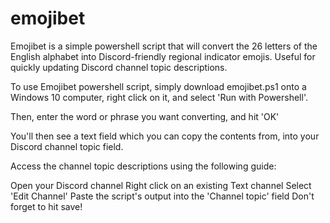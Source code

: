 # emojibet
Emojibet is a simple powershell script that will convert the 26 letters of the English alphabet into Discord-friendly regional indicator emojis. Useful for quickly updating Discord channel topic descriptions.

To use Emojibet powershell script, simply download emojibet.ps1 onto a Windows 10 computer, right click on it, and select 'Run with Powershell'.

Then, enter the word or phrase you want converting, and hit 'OK'

You'll then see a text field which you can copy the contents from, into your Discord channel topic field.

Access the channel topic descriptions using the following guide:

  Open your Discord channel
  Right click on an existing Text channel
  Select 'Edit Channel'
  Paste the script's output into the 'Channel topic' field
  Don't forget to hit save!
